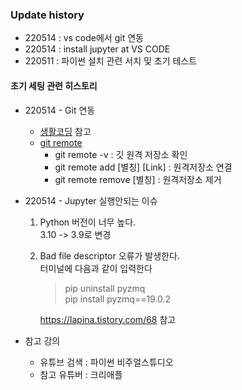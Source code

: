 ### **Update history**
- 220514 : vs code에서 git 연동
- 220514 : install jupyter at VS CODE
- 220511 : 파이썬 설치 관련 서치 및 초기 테스트

#### 초기 세팅 관련 히스토리
- 220514 - Git 연동
    - [생활코딩](https://www.youtube.com/playlist?list=PLuHgQVnccGMAQvSVKdXFiOo51HUD8iQQm) 참고
    - [git remote](https://memme.tistory.com/48)
        - git remote -v : 깃 원격 저장소 확인
        - git remote add [별칭] [Link] : 원격저장소 연결
        - git remote remove [별칭] : 원격저장소 제거

- 220514 - Jupyter 실행안되는 이슈
    1. Python 버전이 너무 높다.
        \
        3.10 -> 3.9로 변경
    2. Bad file descriptor 오류가 발생한다.
        \
        터미널에 다음과 같이 입력한다
        > pip uninstall pyzmq
        \
        > pip install pyzmq==19.0.2
        
        https://lapina.tistory.com/68 참고

- 참고 강의
    - 유튜브 검색 : 파이썬 비주얼스튜디오
    - 참고 유튜버 : 크리애플